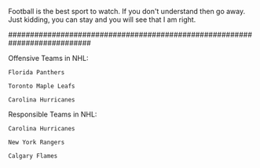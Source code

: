 Football is the best sport to watch. If you don't understand then go away. Just kidding, you can stay and you will see that I am right.

###########################################################################

Offensive Teams in NHL:

	Florida Panthers

	Toronto Maple Leafs

	Carolina Hurricanes

Responsible Teams in NHL:

	Carolina Hurricanes

	New York Rangers

	Calgary Flames
